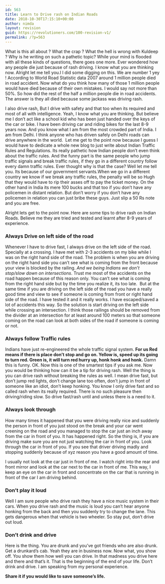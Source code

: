 ```yaml
---
id: 563
title: Learn to Drive rash on Indian Roads
date: 2018-10-30T17:15:10+00:00
author: nimda
layout: revision
guid: https://revolutioners.com/100-revision-v1/
permalink: /?p=563
---
```

What is this all about ? What the crap ? What the hell is wrong with Kuldeep ? Why is he writing on such a pathetic topic? While your mind is flooded with all these kinds of questions, there goes one more. Ever wondered how any people die just because of rash driving. I know what you are thinking now. Alright let me tell you.l I did some digging on this. We are number 1 yey ! According to World Road Statistic data 2007 around 1 million people died in road accident. Now what do you think how many of those 1 million people would have died because of their own mistakes. I would say not more than 50%. So how did the rest of the half a million people die in road accidents. The answer is they all died because some jackass was driving rash.

I also drive rash, But I drive with safety and that too when its required and most of all with intelligence. Yeah, I know what you are thinking. But believe me I don’t act like a school kid who has been just handed over the keys of the car or bike. I have been driving car and riding bikes for the last 8-9 years now. And you know what I am from the most crowded part of India. I am from Delhi. I think anyone who has driven safely on Delhi roads can drive anywhere in the world.  Let me get to the point now because I guess I would have to dedicate a whole new blog to just write about Indian Traffic Rules and Regulations. Its really pathetic how Indian people don’t even think about the traffic rules. And the funny part is the same people who jump traffic signals and break traffic rules, if they go in a different country follow every damn traffic rules. Ever thought why is that the case? Well let me tell you. Its because of our government servants.When we go in a different country we know if we break any traffic rules, the penalty will be so Hugh that they would have to rip their asses off to pay the ticket money. On the other hand in India its mere 100 bucks and that too if you don’t have any policemen in distant relation. But don’t worry if you don’t have any policemen in relation you can just bribe these guys. Just slip a 50 Rs note and you are free.

Alright lets get to the point now. Here are some tips to drive rash on Indian Roads. Believe me they are tried and tested and learnt after 8-9 years of experience.

### **Always Drive on left side of the road**

Whenever I have to drive fast, I always drive on the left side of the road. Specially at a crossing. I have met with 2-3 accidents on my bike while I was on the right hand side of the road. The problem is when you are driving on the right hand side you can’t see what is coming from the front because your view is blocked by the railing. _And we being Indians we don’t stop/slow down on intersections_. Trust me most of the accidents on the road happen because of this reason only. You can’t see what is coming from the right hand side but by the time you realize it, its too late.  But at the same time if you are driving on the left side of the road you have a really good time and view to see if someone is coming from front or right hand side of the road. I have tested it and it really works. I have escaped/saved a lot of accidents this way. So the solution is start driving on the left side while crossing an intersection. I think those railings should be removed from the divider at an intersection for at least around 100 meters so that someone coming on the road can look at both sides of the road if someone is coming or not.

### <span class="removed_link" title="http://www.revolutioners.com/commonwealth-games-2010-things-you-can-do-to-contribute-for-a-successful-event/"><strong>Always follow Traffic rules</strong></span>

Indians have just re-engineered the whole traffic signal system. **For us Red means if there is place don’t stop and go on. Yellow is, speed up its going to turn red. Green is, it will turn red hurry up, honk honk and honk.** Damn this is funny. OK. Now this is one of the smartest tips if you ask me. Now you would be thinking how can it be a tip for driving rash. Well the thing is you can drive rash without breaking the rules as well. I mean drive fast, but don’t jump red lights, don’t change lane too often, don’t jump in front of someone like an idiot, don’t keep honking. You know I only drive fast and so called rash when its really required. There is no such pleasure then driving/riding slow. So drive fast/rash until and unless there is a need to it.

### **Always look through**

How many times it happened that you were driving really nice and suddenly the person in front of you just stood on the break and your car went creening on the road and you managed to stop the car just an inch away from the car in front of you. It has happened right. So the thing is, if you are driving make sure you are not just watching the car in front of you. Look through the car in front of you. If you see that driver driving madly and stopping suddenly because of xyz reason you have a good amount of time.

I usually not look at the car just in front of me. I watch right into the rear and front mirror and look at the car next to the car in front of me. This way, I keep an eye on the car in front and concentrate on the car that is running in front of the car I am driving behind.

### **Don’t play it loud**

Well I am sure people who drive rash they have a nice music system in their cars. When you drive rash and the music is loud you can’t hear anyone honking from the back and then you suddenly try to change the lane. This gets dangerous when that vehicle is two wheeler. So stay put, don’t drive out loud.

### **Don’t drink and drive**

Here is the thing. You are drunk and you’ve got friends who are also drunk. Get a drunkard’s cab. Yeah they are in business now. Now what, you show off. You show them how well you can drive. In that madness you drive here and there and that’s it. That is the beginning of the end of your life. Don’t drink and drive. I am speaking from my personal experience.

**Share it if you would like to save someone’s life.**